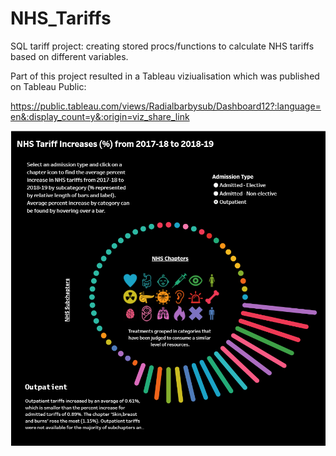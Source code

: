 # NHS_Tariffs
SQL tariff project: creating stored procs/functions to calculate NHS tariffs based on different variables.

Part of this project resulted in a Tableau viziualisation which was published on Tableau Public: 

https://public.tableau.com/views/Radialbarbysub/Dashboard12?:language=en&:display_count=y&:origin=viz_share_link

![radial_chart](NHS_TARIFF_RADIAL_CHART.png)

